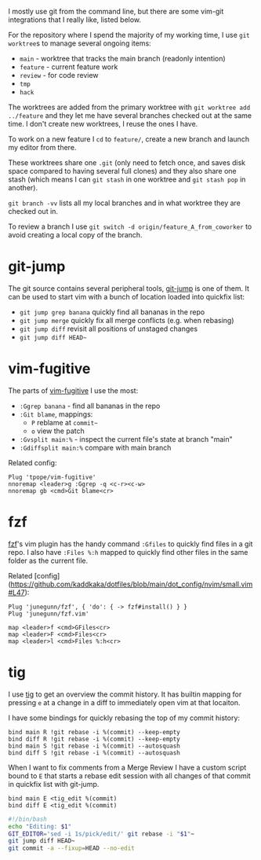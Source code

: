 I mostly use git from the command line, but there are some vim-git integrations that I really like, listed below.

For the repository where I spend the majority of my working time, I use `git worktree`s to manage several ongoing items:

 * `main` - worktree that tracks the main branch (readonly intention) 
 * `feature` - current feature work
 * `review` - for code review
 * `tmp`
 * `hack`

The worktrees are added from the primary worktree with `git worktree add ../feature` and they let me have several branches checked out at the same time. I don't create new worktrees, I reuse the ones I have.

To work on a new feature I `cd` to `feature/`, create a new branch and launch my editor from there. 

These worktrees share one `.git` (only need to fetch once, and saves disk space compared to having several full clones) and they also share one stash (which means I can `git stash` in one worktree and `git stash pop` in another).

`git branch -vv` lists all my local branches and in what worktree they are checked out in.

To review a branch I use `git switch -d origin/feature_A_from_coworker` to avoid creating a local copy of the branch.

# git-jump
The git source contains several peripheral tools, [git-jump](https://github.com/git/git/blob/master/contrib/git-jump/git-jump) 
is one of them. It can be used to start vim with a bunch of location loaded into quickfix list:

- `git jump grep banana` quickly find all bananas in the repo
- `git jump merge` quickly fix all merge conflicts (e.g. when rebasing)
- `git jump diff` revisit all positions of unstaged changes
- `git jump diff HEAD~`

# vim-fugitive
The parts of [vim-fugitive](https://github.com/tpope/vim-fugitive) I use the most:

- `:Ggrep banana` - find all bananas in the repo
- `:Git blame`, mappings:
  - `P` reblame at `commit~`
  - `o` view the patch
- `:Gvsplit main:%` - inspect the current file's state at branch "main"
- `:Gdiffsplit main:%` compare with main branch

Related config:
```vim
Plug 'tpope/vim-fugitive'          
nnoremap <leader>g :Ggrep -q <c-r><c-w>
nnoremap gb <cmd>Git blame<cr>
```

# fzf
[fzf](https://github.com/junegunn/fzf)'s vim plugin has the handy command `:Gfiles` to quickly find files in a git repo.
I also have `:Files %:h` mapped to quickly find other files in the same folder as the current file.

Related [config] (https://github.com/kaddkaka/dotfiles/blob/main/dot_config/nvim/small.vim#L47):
```vim
Plug 'junegunn/fzf', { 'do': { -> fzf#install() } }
Plug 'junegunn/fzf.vim'

map <leader>f <cmd>GFiles<cr>   
map <leader>F <cmd>Files<cr>    
map <leader>l <cmd>Files %:h<cr>
```

# tig
I use [tig](https://github.com/jonas/tig) to get an overview the commit history. It has builtin mapping for pressing `e` at a change in a 
diff to immediately open vim at that locaiton.

I have some bindings for quickly rebasing the top of my commit history:

```
bind main R !git rebase -i %(commit) --keep-empty
bind diff R !git rebase -i %(commit) --keep-empty
bind main S !git rebase -i %(commit) --autosquash
bind diff S !git rebase -i %(commit) --autosquash
```

When I want to fix comments from a Merge Review I have a custom script bound to `E` that starts a rebase edit session 
with all changes of that commit in quickfix list with git-jump.

```
bind main E <tig_edit %(commit)
bind diff E <tig_edit %(commit)
```

```bash
#!/bin/bash
echo "Editing: $1"
GIT_EDITOR='sed -i 1s/pick/edit/' git rebase -i "$1"~
git jump diff HEAD~
git commit -a --fixup=HEAD --no-edit
```
